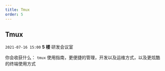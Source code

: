 ```yaml
---
title: Tmux
order: 5
---
```


## Tmux

`2021-07-16 15:00` **5 楼** 研发会议室

你会收获什么： `tmux` 使用指南，更便捷的管理，开发以及运维方式，以及更炫酷的终端使用方式
